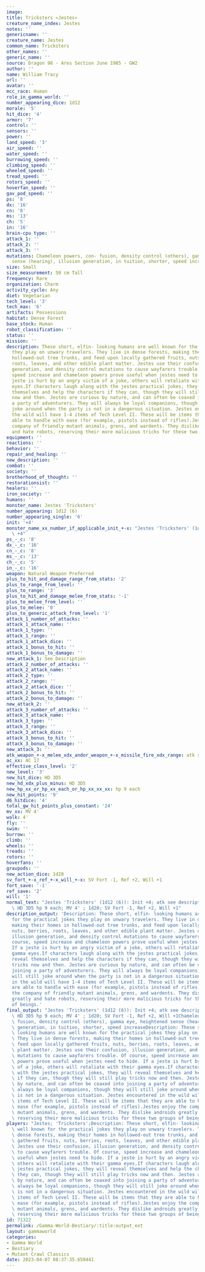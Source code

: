 ```yaml
---
image:
title: Tricksters «Jestes»
creature_name_index: Jestes
notes: ''
genericname: ''
creature_name: Jestes
common_name: Tricksters
other_names: ''
generic_name: ''
source: Dragon 98 - Ares Section June 1985 - GW2
author: ''
name: William Tracy
url: ''
avatar: ''
mcc_race: Human
role_in_gamma_world: ''
number_appearing_dice: 1d12
morale: '5'
hit_dice: '4'
armor: '7'
control: ''
sensors: ''
power: ''
land_speed: '3'
air_speed: ''
water_speed: ''
burrowing_speed: ''
climbing_speed: ''
wheeled_speed: ''
tread_speed: ''
rotors_speed: ''
hoverfan_speed: ''
gav_pod_speed: ''
ps: '8'
dx: '16'
cn: '8'
ms: '13'
ch: '5'
in: '16'
brain-cpu type: ''
attack_1: ''
attack_2: ''
attack_3: ''
mutations: Chameleon powers, con- fusion, density control (others), gamma eye, heightened
  sense (hearing), illusion generation, in tuition, shorter, speed increase
size: Small
size_measurement: 50 cm Tall
frequency: Rare
organization: Charm
activity_cycle: Any
diet: Vegetarian
tech_level: '3'
tech_max: '6'
artifacts: Possessions
habitat: Dense Forest
base_stock: Human
robot_classification: ''
status: ''
mission: ''
description: These short, elfin- looking humans are well known for the practical jokes
  they play on unwary travelers. They live in dense forests, making their homes in
  hollowed-out tree trunks, and feed upon locally gathered fruits, nuts, berries,
  roots, leaves, and other edible plant matter. Jestes use their confusion, illusion
  generation, and density control mutations to cause wayfarers trouble. Of course,
  speed increase and chameleon powers prove useful when jestes need to hide. If a
  jeste is hurt by an angry victim of a joke, others will retaliate with their gamma
  eyes.If characters laugh along with the jestes practical jokes, they will reveal
  themselves and help the characters if they can, though they will still play tricks
  now and then. Jestes are curious by nature, and can often be coaxed into joining
  a party of adventurers. They will always be loyal companions, though they will still
  joke around when the party is not in a dangerous situation. Jestes encountered in
  the wild will have 1-4 items of Tech Level II. These will be items that they are
  able to handle with ease (for example, pistols instead of rifles).Jestes enjoy the
  company of friendly mutant animals, grens, and wardents. They dislike androids greatly
  and hate robots, reserving their more malicious tricks for these two groups of beings.
equipment: ''
reactions: ''
behavior: ''
repair_and_healing: ''
new_description: ''
combat: ''
society: ''
brotherhood_of_thought: ''
restorationsist: ''
healers: ''
iron_society: ''
humans: ''
monster_name: Jestes 'Tricksters'
number_appearing: 1d12 (6)
number_appearing_single: '6'
init: '+4'
monster_name_xx_number_if_applicable_init_+-x: "Jestes 'Tricksters' (1d12 (6)): Init\
  \ +4"
ps_-_c: '8'
dx_-_c: '16'
cn_-_c: '8'
ms_-_c: '13'
ch_-_c: '5'
in_-_c: '16'
weapon: Natural Weapon Preferred
plus_to_hit_and_damage_range_from_stats: '2'
plus_to_range_from_level: ''
plus_to_range: '3'
plus_to_hit_and_damage_melee_from_stats: '-1'
plus_to_melee_from_level: ''
plus_to_melee: '0'
plus_to_generic_attack_from_level: '1'
attack_1_number_of_attacks: ''
attack_1_attack_name: ''
attack_1_type: ''
attack_1_range: ''
attack_1_attack_dice: ''
attack_1_bonus_to_hit: ''
attack_1_bonus_to_damage: ''
new_attack_1: See Description
attack_2_number_of_attacks: ''
attack_2_attack_name: ''
attack_2_type: ''
attack_2_range: ''
attack_2_attack_dice: ''
attack_2_bonus_to_hit: ''
attack_2_bonus_to_damage: ''
new_attack_2: ''
attack_3_number_of_attacks: ''
attack_3_attack_name: ''
attack_3_type: ''
attack_3_range: ''
attack_3_attack_dice: ''
attack_3_bonus_to_hit: ''
attack_3_bonus_to_damage: ''
new_attack_3: ''
atk_weapon_+-x_melee_xdx_andor_weapon_+-x_missile_fire_xdx_range: atk see description
ac_xx: AC 17
effective_class_level: '2'
new_level: '3'
new_hit_dice: HD 3D5
new_hd_xdx_plus_minus: HD 3D5
new_hp_xx_or_hp_xx_each_or_hp_xx_xx_xx: hp 9 each
new_hit_points: '9'
d6_hitdice: '4'
total_gw_hit_points_plus_constant: '24'
mv_xx: MV 4'
walk: 4'
fly: ''
swim: ''
burrow: ''
climb: ''
wheels: ''
treads: ''
rotors: ''
hoverfans: ''
gravpods: ''
new_action_dice: 1d20
sv_fort_+-x_ref_+-x_will_+-x: SV Fort -1, Ref +2, Will +1
fort_save: '-1'
ref_save: '2'
will: '1'
normal_text: "Jestes 'Tricksters' (1d12 (6)): Init +4; atk see description; AC 17;\
  \ HD 3D5 hp 9 each; MV 4' ; 1d20; SV Fort -1, Ref +2, Will +1"
description_output: 'Description: These short, elfin- looking humans are well known
  for the practical jokes they play on unwary travelers. They live in dense forests,
  making their homes in hollowed-out tree trunks, and feed upon locally gathered fruits,
  nuts, berries, roots, leaves, and other edible plant matter. Jestes use their confusion,
  illusion generation, and density control mutations to cause wayfarers trouble. Of
  course, speed increase and chameleon powers prove useful when jestes need to hide.
  If a jeste is hurt by an angry victim of a joke, others will retaliate with their
  gamma eyes.If characters laugh along with the jestes practical jokes, they will
  reveal themselves and help the characters if they can, though they will still play
  tricks now and then. Jestes are curious by nature, and can often be coaxed into
  joining a party of adventurers. They will always be loyal companions, though they
  will still joke around when the party is not in a dangerous situation. Jestes encountered
  in the wild will have 1-4 items of Tech Level II. These will be items that they
  are able to handle with ease (for example, pistols instead of rifles).Jestes enjoy
  the company of friendly mutant animals, grens, and wardents. They dislike androids
  greatly and hate robots, reserving their more malicious tricks for these two groups
  of beings.'
final_output: "Jestes 'Tricksters' (1d12 (6)): Init +4; atk see description; AC 17;\
  \ HD 3D5 hp 9 each; MV 4' ; 1d20; SV Fort -1, Ref +2, Will +1Chameleon powers, con-\
  \ fusion, density control (others), gamma eye, heightened sense (hearing), illusion\
  \ generation, in tuition, shorter, speed increaseDescription: These short, elfin-\
  \ looking humans are well known for the practical jokes they play on unwary travelers.\
  \ They live in dense forests, making their homes in hollowed-out tree trunks, and\
  \ feed upon locally gathered fruits, nuts, berries, roots, leaves, and other edible\
  \ plant matter. Jestes use their confusion, illusion generation, and density control\
  \ mutations to cause wayfarers trouble. Of course, speed increase and chameleon\
  \ powers prove useful when jestes need to hide. If a jeste is hurt by an angry victim\
  \ of a joke, others will retaliate with their gamma eyes.If characters laugh along\
  \ with the jestes practical jokes, they will reveal themselves and help the characters\
  \ if they can, though they will still play tricks now and then. Jestes are curious\
  \ by nature, and can often be coaxed into joining a party of adventurers. They will\
  \ always be loyal companions, though they will still joke around when the party\
  \ is not in a dangerous situation. Jestes encountered in the wild will have 1-4\
  \ items of Tech Level II. These will be items that they are able to handle with\
  \ ease (for example, pistols instead of rifles).Jestes enjoy the company of friendly\
  \ mutant animals, grens, and wardents. They dislike androids greatly and hate robots,\
  \ reserving their more malicious tricks for these two groups of beings."
players: "Jestes; 'Tricksters';Description: These short, elfin- looking humans are\
  \ well known for the practical jokes they play on unwary travelers. They live in\
  \ dense forests, making their homes in hollowed-out tree trunks, and feed upon locally\
  \ gathered fruits, nuts, berries, roots, leaves, and other edible plant matter.\
  \ Jestes use their confusion, illusion generation, and density control mutations\
  \ to cause wayfarers trouble. Of course, speed increase and chameleon powers prove\
  \ useful when jestes need to hide. If a jeste is hurt by an angry victim of a joke,\
  \ others will retaliate with their gamma eyes.If characters laugh along with the\
  \ jestes practical jokes, they will reveal themselves and help the characters if\
  \ they can, though they will still play tricks now and then. Jestes are curious\
  \ by nature, and can often be coaxed into joining a party of adventurers. They will\
  \ always be loyal companions, though they will still joke around when the party\
  \ is not in a dangerous situation. Jestes encountered in the wild will have 1-4\
  \ items of Tech Level II. These will be items that they are able to handle with\
  \ ease (for example, pistols instead of rifles).Jestes enjoy the company of friendly\
  \ mutant animals, grens, and wardents. They dislike androids greatly and hate robots,\
  \ reserving their more malicious tricks for these two groups of beings.|"
id: 71322
permalink: /Gamma-World-Bestiary/:title:output_ext
layout: gammaworld
categories:
- Gamma World
- Bestiary
- Mutant Crawl Classics
date: 2023-04-07 08:37:35.650441
---
```

